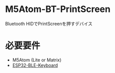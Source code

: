 # M5Atom-BT-PrintScreen
Bluetooth HIDでPrintScreenを押すデバイス

# 必要要件
* M5Atom (Lite or Matrix)
* [ESP32-BLE-Keyboard](https://github.com/T-vK/ESP32-BLE-Keyboard)
